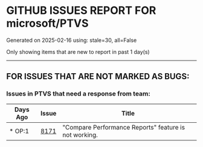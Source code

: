 
# GITHUB ISSUES REPORT FOR microsoft/PTVS


Generated on 2025-02-16 using: stale=30, all=False


Only showing items that are new to report in past 1 day(s)


---

## FOR ISSUES THAT ARE NOT MARKED AS BUGS:


### Issues in PTVS that need a response from team:

| Days Ago | Issue | Title |
| --- | --- | --- |
 | \* OP:1  |[8171](https://github.com/microsoft/PTVS/issues/8171 "&quot;Compare Performance Reports&quot; feature is not working.")  |"Compare Performance Reports" feature is not working. |





















